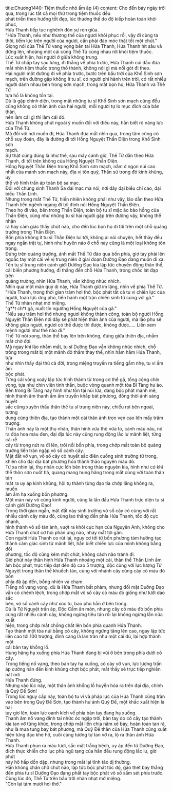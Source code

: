 title:Chương1440: Tiệm thuốc nhỏ ấm áp (4)
content:
Cho đến bảy ngày trôi qua, trong lúc tất cả mọi thứ trong tiệm thuốc đều<br>phát triển theo hướng tốt đẹp, lúc thương thế do độ kiếp hoàn toàn khôi phục,<br>Hứa Thanh tiếp tục nghênh đón sự rèn giũa.<br>"Hứa Thanh, nếu như thương thế của ngươi khôi phục rồi, vậy đi cùng ta<br>thôi, tiềm lực trên người của ngươi, cần phải đào móc thật tốt một chút."<br>Giọng nói của Thế Tử vang vọng bên tai Hứa Thanh, Hứa Thanh hít sâu và<br>đứng lên, nhoáng một cái cùng Thế Tử cùng nhau rời khỏi tiệm thuốc.<br>Lúc xuất hiện, hai người ở giữa không trung.<br>Thế Tử chắp tay sau lưng, đi thẳng về phía trước, Hứa Thanh cúi đầu đưa<br>mắt nhìn tiệm thuốc trong thổ thành, không nói gì mà nối gót đi theo.<br>Hai người một đường đi về phía trước, bước trên bầu trời của Khổ Sinh sơn<br>mạch, trên đường gặp không ít tu sĩ, có người phi hành trên trời, có rất nhiều<br>người đánh nhau bên trong sơn mạch, trong mắt bọn họ, Hứa Thanh và Thế Tử<br>tựa hồ là không tồn tại.<br>Dù là gặp chính diện, trong mắt những tu sĩ Khổ Sinh sơn mạch cũng đều<br>cũng không có thân ảnh của hai người, mỗi người tự lo mục đích của bản thân,<br>nên làm cái gì thì làm cái đó.<br>Hứa Thanh không chút ngoài ý muốn đối với điều này, hắn biết rõ năng lực<br>của Thế Tử.<br>Mà đối với nơi muốn đi, Hứa Thanh đưa mắt nhìn qua, trong tâm cũng có<br>chỗ suy đoán, đây là đường đi tới Hồng Nguyệt Thần Điện trong Khổ Sinh sơn<br>mạch.<br>Sự thật cũng đúng là như thế, sau mấy canh giờ, Thế Tử dẫn theo Hứa<br>Thanh, đi tới trên không của Hồng Nguyệt Thần Điện.<br>Hồng Nguyệt Thần Điện trong Khổ Sinh sơn mạch, nằm ở ngọn núi cao<br>nhất của mảnh sơn mạch này, địa vị tôn quý, Thần sứ trong đó kinh khủng, uy<br>thế vô hình trấn áp toàn bộ sa mạc.<br>Đối với chúng sinh Thanh Sa đại mạc mà nói, nơi đây đại biểu chí cao, đại<br>biểu Thần Linh.<br>Nhưng trong mắt Thế Tử, hiển nhiên không phải như vậy, lão dẫn theo Hứa<br>Thanh liền ngênh ngang đi tới đỉnh núi Hồng Nguyệt Thần Điện.<br>Theo họ đi vào, bên trong Thần Điện, toàn bộ tu sĩ mặc áo bào hồng của<br>Thần Điện, cũng như những tu sĩ hai người gặp trên đường vậy, không thể nhận<br>ra hay cảm giác thấy chút nào, cho đến lúc bọn họ đi tới trên một chỗ quảng<br>trường trong Thần Điện.<br>Bốn phía không ít tu sĩ Thần Điện lui tới, không ai nói chuyện, hết thảy đều<br>ngay ngắn trật tự, hình như huyên náo ở chỗ này cũng là một loại không tôn<br>trọng.<br>Đứng trên quảng trường, ánh mắt Thế Tử đảo qua bốn phía, giơ tay phải lên<br>ngoắc tay một cái về vị trung niên ở giai đoạn Dưỡng Đạo đang muốn đi xa.<br>Tên tu sĩ trung niên cảnh giới Dưỡng Đạo kia lập tức chuyển động thân thể,<br>cải biến phương hướng, đi thẳng đến chỗ Hứa Thanh, trong chốc lát đạp trên<br>quảng trường, nhìn Hứa Thanh, vẫn không nhúc nhích.<br>Nhìn qua một màn quỷ dị này, Hứa Thanh giữ im lặng, nhìn về phía Thế Tử.<br>"Hứa Thanh, trong thời gian trăm hơi thở, bộc phát tất cả tu vi chiến lực của<br>ngươi, toàn lực ứng phó, tiến hành một trận chiến sinh tử cùng với gã."<br>Thế Tử nhàn nhạt mở miệng.<br>"g**t ch*t gã, nuốt tín ngưỡng Hồng Nguyệt của gã."<br>"Nếu sau trăm hơi thở nhưng ngươi không thành công, toàn bộ người Hồng<br>Nguyệt Thần Điện nơi đây sẽ phát hiện thân ảnh của ngươi, mà lão phu sẽ<br>không giúp ngươi, ngươi có thể được thì được, không được..... Liền xem<br>mệnh ngươi như thế nào đi."<br>Thế Tử nói xong, thân thể bay lên trên không, đứng giữa thiên địa, nhắm<br>mắt chờ đợi.<br>Mà ngay khi lão nhắm mắt, tu sĩ Dưỡng Đạo vẫn không nhúc nhích, chỗ<br>trống trong mắt bị một mảnh đỏ thẫm thay thế, nhìn hằm hằm Hứa Thanh, tựa<br>như nhìn thấy đại thù cả đời, trong miệng truyền ra tiếng gầm nhẹ, tu vi ầm ầm<br>bộc phát.<br>Từng cái vòng xoáy lập tức hình thành từ trong cơ thể gã, tổng cộng chín<br>vòng, tựa như chín viên tinh thần, buộc vòng quanh một tòa Bí Tàng hư ảo.<br>Bên trong Bí Tàng này hình như tồn tại núi lửa, đang bộc phát mạnh mẽ,<br>hình thành âm thanh ầm ầm truyền khắp bát phương, đồng thời ánh sáng huyết<br>sắc cũng xuyên thấu thân thể tu sĩ trung niên này, chiếu rọi bên ngoài, tương<br>dung cùng thiên địa, tạo thành một cái thân ảnh trọn vẹn cao lớn mấy trăm<br>trượng.<br>Thân ảnh này là một thụ nhân, thân hình vừa thô vừa to, cành màu nâu, nở<br>ra đóa hoa màu đen, đại địa lúc này cũng rung động lắc lư mãnh liệt, từng cái rễ<br>cây từ trong nứt ra đi lên, trôi nổi bốn phía, trong chớp mắt toàn bộ quảng<br>trường liền tràn ngập vô số cành cây.<br>Mặt đất vỡ vụn, vô số cây cỏ huyết sắc điên cuồng sinh trưởng từ trong,<br>khiến cho đại địa bát phương hóa thành thảo nguyên màu đỏ.<br>Từ xa nhìn lại, thụ nhân cực lớn bên trong thảo nguyên kia, hình như có khí<br>thế thôn sơn nuốt hà, quang mang hung hăng trong mắt cùng với toàn thân tản<br>mát ra uy áp kinh khủng, hội tụ thành từng đạo tia chớp lăng không ra, muốn<br>ầm ầm hạ xuống bốn phương.<br>Một màn này vô cùng kinh người, cũng là lần đầu Hứa Thanh trực diện tu sĩ<br>cảnh giới Dưỡng Đạo!<br>Trong thời gian ngắn, mặt đất này sinh trưởng vô số cây cỏ cùng với rất<br>nhiều cành cây màu đỏ, cùng lao thẳng đến phía Hứa Thanh, tốc độ cực nhanh,<br>hình thành vô số tàn ảnh, vượt ra khỏi cực hạn của Nguyên Anh, không cho<br>Hứa Thanh chút cơ hội phản ứng nào, nháy mắt tới gần.<br>Con ngươi Hứa Thanh co rút lại, nguy cơ tới từ bốn phương tám hướng tạo<br>thành cảm giác sinh tử mãnh liệt, hắn biết chiến lực của mình không bằng đối<br>phương, tốc độ cũng kém một chút, không cách nào tránh đi.<br>Giờ phút này thân hình Hứa Thanh nhoáng một cái, thân thể Thần Linh ầm<br>ầm bộc phát, trực tiếp đạt đến độ cao 5 trượng, độc cùng với lực lượng Tử<br>Nguyệt trong thân thể khuếch tán, cùng với nhánh cây cùng cây cỏ màu đỏ bốn<br>phía đã ập đến, bỗng nhiên va chạm.<br>Tiếng nổ vang vọng, dù là Hứa Thanh bất phàm, nhưng đối mặt Dưỡng Đạo<br>vẫn có chênh lệch, trong chớp mắt vô số cây cỏ màu đỏ giống như lưỡi dao sắc<br>bén, vô số cành cây như xúc tu, bao phủ hắn ở bên trong.<br>Dù là Tử Nguyệt trấn áp, Độc Cấm ăn mòn, nhưng cây cỏ màu đỏ bốn phía<br>cùng rất nhiều cành cây, không ngừng tiêu tán rồi lại không ngừng lần nữa xuất<br>hiện, trong chớp mắt chồng chất lên bốn phía quanh Hứa Thanh.<br>Tạo thành một tòa núi bằng cỏ cây, không ngừng tăng lên cao, ngay lập tức<br>liền cao tới 100 trượng, đỉnh càng là lan tràn như một cái dù, lại hợp thành một<br>cái bàn tay khổng lồ.<br>Hung hăng hạ xuống phía Hứa Thanh đang bị vùi ở bên trong phía dưới cỏ<br>cây.<br>Trong tiếng nổ vang, theo bàn tay hạ xuống, cỏ cây vỡ vụn, lực lượng trấn<br>áp cường hãn đến kinh khủng chợt bộc phát, mắt thấy sẽ trực tiếp nghiền nát nơi<br>Hứa Thanh đứng.<br>Nhưng vào lúc này, một thân ảnh khổng lồ huyễn hóa ra trên đại địa, chính<br>là Quỷ Đế Sơn!<br>Trong lúc nguy cấp này, toàn bộ tu vi và pháp lực của Hứa Thanh cũng tràn<br>vào bên trong Quỷ Đế Sơn, tạo thành hư ảnh Quỷ Đế, một khắc xuất hiện là hai<br>tay giơ lên, toàn lực oanh kích về phía bàn tay đang hạ xuống.<br>Thanh âm nổ vang đinh tai nhức óc ngập trời, bàn tay do cỏ cây tạo thành<br>kia tan vỡ từng khúc, trong chớp mắt liền chia năm xẻ bảy, hoàn toàn tan rã,<br>như là mưa tung bay bát phương, mà Quỷ Đế thân của Hứa Thanh cũng xuất<br>hiện từng đạo khe hở, cuối cùng tương tự tan vỡ ra, lộ ra thân ảnh Hứa Thanh.<br>Hứa Thanh phun ra máu tươi, sắc mặt trắng bệch, uy áp đến từ Dưỡng Đạo,<br>đích thực khiến cho lục phủ ngũ tạng của hắn đều rung động lắc lư, giờ phút<br>này hô hấp dồn dập, nhưng trong mắt lại tĩnh táo dị thường.<br>Hắn không chần chờ chút nào, lập tức bộc phát tốc độ, gào thét bay thẳng<br>đến phía tu sĩ Dưỡng Đạo đang phất tay bộc phát vô số sấm sét phía trước.<br>Cùng lúc đó, Thế Tử trên bầu trời nhàn nhạt mở miệng.<br>"Còn lại tám mươi hơi thở."
